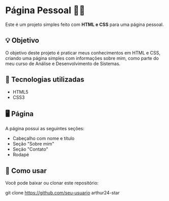 # Página Pessoal 👨‍💻

Este é um projeto simples feito com **HTML e CSS** para uma página pessoal.

## 💡 Objetivo

O objetivo deste projeto é praticar meus conhecimentos em HTML e CSS, criando uma página simples com informações sobre mim, como parte do meu curso de Análise e Desenvolvimento de Sistemas.

## 🔧 Tecnologias utilizadas

- HTML5
- CSS3

## 🖥️ Página

A página possui as seguintes seções:

- Cabeçalho com nome e título
- Seção "Sobre mim"
- Seção "Contato"
- Rodapé

## 📁 Como usar

Você pode baixar ou clonar este repositório:


git clone https://github.com/seu-usuario arthur24-star 
